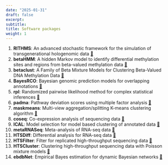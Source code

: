 ```yaml
---
date: "2025-01-31"
draft: false
excerpt:
subtitle:
title: Software packages
weight: 1
---
```


1. **RITHMS**: An advanced stochastic framework for the simulation of transgenerational hologenomic data [:link:](https://solenepety.github.io/RITHMS/)
1. **betaHMM**: A hidden Markov model to identify differential methylation sites and regions from beta-valued methylation data [:link:](https://bioconductor.org/packages/betaHMM/)
1. **betaclust**: A Family of Beta Mixture Models for Clustering Beta-Valued DNA Methylation Data [:link:](https://cran.r-project.org/web/packages/betaclust/index.html)
1. **BayesRCO**: Bayesian genomic prediction models for overlapping annotations [:link:](https://github.com/FAANG/BayesRCO)
1. **rpl**: Randomized pairwise likelihood method for complex statistical inferences [:link:](https://github.com/andreamrau/rpl)
1. **padma**: Pathway deviation scores using multiple factor analysis [:link:](https://bioconductor.org/packages/padma/)
1. **maskmeans**: Multi-view aggregation/splitting K-means clustering algorithm [:link:](https://github.com/andreamrau/maskmeans)
1. **coseq**: Co-expression analysis of sequencing data [:link:](https://bioconductor.org/packages/coseq/)
1. **ICAL**: Model selection for model based clustering of annotated data [:link:](https://github.com/Gallopin/ICAL)
1. **metaRNASeq**: Meta-analysis of RNA-seq data [:link:](https://cran.r-project.org/web/packages/metaRNASeq/index.html)
1. **HTSDiff**: Differential analysis for RNA-seq data [:link:](https://r-forge.r-project.org/R/?group_id=1504)
1. **HTSFilter**: Filter for replicated high-throughput sequencing data [:link:](http://www.bioconductor.org/packages/release/bioc/html/HTSFilter.html)
1. **HTSCluster**: Clustering high-throughput sequencing data with Poisson mixture models [:link:](http://cran.r-project.org/web/packages/HTSCluster)
1. **ebdbNet**: Empirical Bayes estimation for dynamic Bayesian networks [:link:](http://cran.r-project.org/web/packages/ebdbNet)
